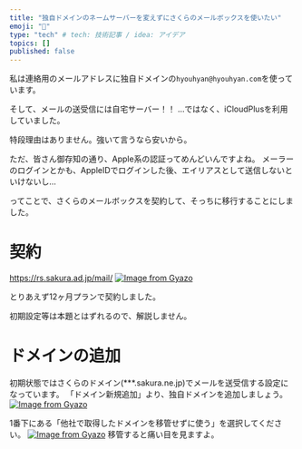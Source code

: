```yaml
---
title: "独自ドメインのネームサーバーを変えずにさくらのメールボックスを使いたい"
emoji: "📝"
type: "tech" # tech: 技術記事 / idea: アイデア
topics: []
published: false
---
```

私は連絡用のメールアドレスに独自ドメインの`hyouhyan@hyouhyan.com`を使っています。

そして、メールの送受信には自宅サーバー！！
…ではなく、iCloudPlusを利用していました。

特段理由はありません。強いて言うなら安いから。

ただ、皆さん御存知の通り、Apple系の認証ってめんどいんですよね。
メーラーのログインとかも、AppleIDでログインした後、エイリアスとして送信しないといけないし…

ってことで、さくらのメールボックスを契約して、そっちに移行することにしました。

# 契約
https://rs.sakura.ad.jp/mail/
[![Image from Gyazo](https://i.gyazo.com/befb2ca7ede044e76709b18f243a4b25.png)](https://gyazo.com/befb2ca7ede044e76709b18f243a4b25)

とりあえず12ヶ月プランで契約しました。

初期設定等は本題とはずれるので、解説しません。

# ドメインの追加
初期状態ではさくらのドメイン(***.sakura.ne.jp)でメールを送受信する設定になっています。
「ドメイン新規追加」より、独自ドメインを追加しましょう。
[![Image from Gyazo](https://i.gyazo.com/d8a3e2460024e115125a5186ef733270.png)](https://gyazo.com/d8a3e2460024e115125a5186ef733270)

1番下にある「他社で取得したドメインを移管せずに使う」を選択してください。
[![Image from Gyazo](https://i.gyazo.com/78058075957550644b4b70b2222bdc31.png)](https://gyazo.com/78058075957550644b4b70b2222bdc31)
移管すると痛い目を見ますよ。